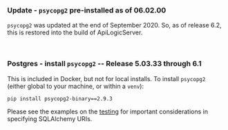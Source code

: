 ### Update - `psycopg2` pre-installed as of 06.02.00

`psycopg2` was updated at the end of September 2020.  So, as of release 6.2, this is restored into the build of ApiLogicServer.

&nbsp;

### Postgres - install `psycopg2` -- Release 5.03.33 through 6.1

This is included in Docker, but not for local installs.  To install `psycopg2` (either global to your machine, or within a `venv`):

```bash
pip install psycopg2-binary==2.9.3
```

Please see the examples on the [testing](../Database-Connectivity) for important considerations in specifying SQLAlchemy URIs.

